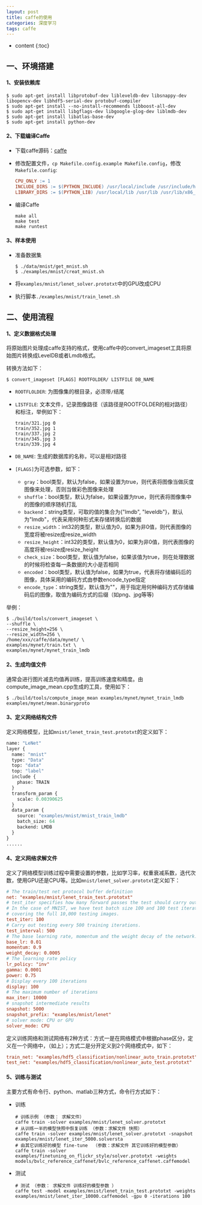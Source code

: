 ```yaml
---
layout: post
title: caffe的使用
categories: 深度学习
tags: caffe
---
```


* content
{:toc}
## 一、环境搭建

#### 1、安装依赖库

```shell
$ sudo apt-get install libprotobuf-dev libleveldb-dev libsnappy-dev libopencv-dev libhdf5-serial-dev protobuf-compiler
$ sudo apt-get install --no-install-recommends libboost-all-dev
$ sudo apt-get install libgflags-dev libgoogle-glog-dev liblmdb-dev
$ sudo apt-get install libatlas-base-dev
$ sudo apt-get install python-dev
```

#### 2、下载编译Caffe

* 下载caffe源码：[caffe](<https://github.com/BVLC/caffe>)

* 修改配置文件，`cp Makefile.config.example Makefile.config`，修改`Makefile.config`:

  ```makefile
  CPU_ONLY := 1
  INCLUDE_DIRS := $(PYTHON_INCLUDE) /usr/local/include /usr/include/hdf5/serial
  LIBRARY_DIRS := $(PYTHON_LIB) /usr/local/lib /usr/lib /usr/lib/x86_64-linux-gnu /usr/lib/x86_64-linux-gnu/hdf5/serial 
  ```


* 编译Caffe
  ```shell
  make all
  make test
  make runtest
  ```


#### 3、样本使用

* 准备数据集

  ```shell
  $ ./data/mnist/get_mnist.sh
  $ ./examples/mnist/creat_mnist.sh
  ```

* 将`examples/mnist/lenet_solver.prototxt`中的GPU改成CPU

* 执行脚本`./examples/mnist/train_lenet.sh`



## 二、使用流程

#### 1、定义数据格式处理

将原始图片处理成caffe支持的格式，使用caffe中的convert_imageset工具将原始图片转换成LevelDB或者Lmdb格式。

转换方法如下：

```shell
$ convert_imageset [FLAGS] ROOTFOLDER/ LISTFILE DB_NAME
```

* `ROOTFLOLDER`: 为图像集的根目录，必须带`/`结尾

* `LISTFILE`: 文本文件，记录图像路径（该路径是ROOTFOLDER的相对路径）和标注，举例如下：

   ```
   train/321.jpg 0
   train/352.jpg 1
   train/337.jpg 2
   train/345.jpg 3
   train/339.jpg 4
   ```
* `DB_NAME`: 生成的数据库的名称，可以是相对路径

* `[FLAGS]`为可选参数，如下：
  * `gray`：bool类型，默认为false，如果设置为true，则代表将图像当做灰度图像来处理，否则当做彩色图像来处理
  * `shuffle`：bool类型，默认为false，如果设置为true，则代表将图像集中的图像的顺序随机打乱
  * `backend`：string类型，可取的值的集合为{"lmdb", "leveldb"}，默认为"lmdb"，代表采用何种形式来存储转换后的数据
  * `resize_width`：int32的类型，默认值为0，如果为非0值，则代表图像的宽度将被resize成resize_width
  * `resize_height`：int32的类型，默认值为0，如果为非0值，则代表图像的高度将被resize成resize_height
  * `check_size`：bool类型，默认值为false，如果该值为true，则在处理数据的时候将检查每一条数据的大小是否相同
  * `encoded`：bool类型，默认值为false，如果为true，代表将存储编码后的图像，具体采用的编码方式由参数encode_type指定
  * `encode_type`：string类型，默认值为""，用于指定用何种编码方式存储编码后的图像，取值为编码方式的后缀（如png、jpg等等)

举例：

```shell
$ ./build/tools/convert_imageset \
--shuffle \
--resize_height=256 \
--resize_width=256 \
/home/xxx/caffe/data/mynet/ \
examples/mynet/train.txt \
examples/mynet/mynet_train_lmdb
```

#### 2、生成均值文件

通常会进行图片减去均值再训练，提高训练速度和精度。由compute_image_mean.cpp生成的工具，使用如下：

```shell
$ ./build/tools/compute_image_mean examples/mynet/mynet_train_lmdb examples/mynet/mean.binaryproto
```

#### 3、定义网络结构文件

定义网络模型，比如`mnist/lenet_train_test.prototxt`的定义如下：

```protobuf
name: "LeNet"
layer {
  name: "mnist"
  type: "Data"
  top: "data"
  top: "label"
  include {
    phase: TRAIN
  }
  transform_param {
    scale: 0.00390625
  }
  data_param {
    source: "examples/mnist/mnist_train_lmdb"
    batch_size: 64
    backend: LMDB
  }
}
......
```

#### 4、定义网络求解文件

定义了网络模型训练过程中需要设置的参数，比如学习率，权重衰减系数，迭代次数，使用GPU还是CPU等。比如`mnist/lenet_solver.prototxt`定义如下：

```ini
# The train/test net protocol buffer definition
net: "examples/mnist/lenet_train_test.prototxt"
# test_iter specifies how many forward passes the test should carry out.
# In the case of MNIST, we have test batch size 100 and 100 test iterations,
# covering the full 10,000 testing images.
test_iter: 100
# Carry out testing every 500 training iterations.
test_interval: 500
# The base learning rate, momentum and the weight decay of the network.
base_lr: 0.01
momentum: 0.9
weight_decay: 0.0005
# The learning rate policy
lr_policy: "inv"
gamma: 0.0001
power: 0.75
# Display every 100 iterations
display: 100
# The maximum number of iterations
max_iter: 10000
# snapshot intermediate results
snapshot: 5000
snapshot_prefix: "examples/mnist/lenet"
# solver mode: CPU or GPU
solver_mode: CPU
```

定义训练网络和测试网络有2种方式：方式一是在网络模式中根据phase区分，定义在一个网络中，（如上）；方式二是分开定义到2个网络模式中，如下：

```ini
train_net: "examples/hdf5_classification/nonlinear_auto_train.prototxt"
test_net: "examples/hdf5_classification/nonlinear_auto_test.prototxt"
```

####  5、训练与测试

主要方式有命令行、python、matlab三种方式，命令行方式如下：

* 训练

  ```shell
  # 训练示例 （参数： 求解文件）
  caffe train -solver examples/mnist/lenet_solver.prototxt
  # 从训练一半的模型快照中恢复训练 （参数：求解文件 快照）
  caffe train -solver examples/mnist/lenet_solver.prototxt -snapshot examples/mnist/lenet_iter_5000.solversta
  # 由其它训练好的模型 fine-tune  （参数：求解文件 其它训练好的模型参数） 
  caffe train -solver examples/finetuning_on_flickr_style/solver.prototxt -weights models/bvlc_reference_caffenet/bvlc_reference_caffenet.caffemodel
  ```
* 测试

  ```shell
  # 测试 （参数： 求解文件 训练好的模型参数 ）
  caffe test -model examples/mnist/lenet_train_test.prototxt -weights examples/mnist/lenet_iter_10000.caffemodel -gpu 0 -iterations 100
  ```


